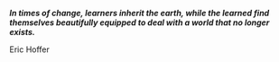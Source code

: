 _**In times of change, learners inherit the earth, while the learned find themselves beautifully equipped to deal with a world that no longer exists.**_

Eric Hoffer